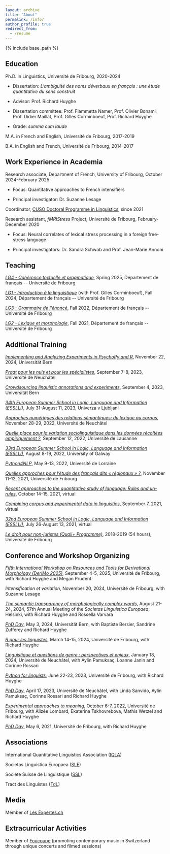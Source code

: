 ```yaml
---
layout: archive
title: "About"
permalink: /info/
author_profile: true
redirect_from:
  - /resume
---
```


{% include base_path %}

Education
-----

Ph.D. in Linguistics, Université de Fribourg, 2020-2024

* Dissertation: *L’ambiguïté des noms déverbaux en français : une étude quantitative du sens construit*

* Advisor: Prof. Richard Huyghe

* Dissertation committee: Prof. Fiammetta Namer, Prof. Olivier Bonami, Prof. Didier Maillat, Prof. Gilles Corminboeuf, Prof. Richard Huyghe

* Grade: *summa cum laude*


M.A. in French and English, Université de Fribourg, 2017-2019

B.A. in English and French, Université de Fribourg, 2014-2017



Work Experience in Academia
-----
Research associate, Department of French, University of Fribourg, October 2024-February 2025

* Focus: Quantitative approaches to French intensifiers

* Principal investigator: Dr. Suzanne Lesage

Coordinator, [CUSO Doctoral Programme in Linguistics](https://langage.cuso.ch/accueil?print=1472&cHash=3e89837703bf78e1a95b00b64ca1f179), since 2021

Research assistant, *fMRIStress* Project, Université de Fribourg, February-December 2020

* Focus: Neural correlates of lexical stress processing in a foreign free-stress language

* Principal investigators: Dr. Sandra Schwab and Prof. Jean-Marie Annoni
  
  
Teaching
-----
*[LG4 - Cohérence textuelle et pragmatique](https://www.unifr.ch/timetable/en/course.html?show=120763)*, Spring 2025, Département de français -- Université de Fribourg

*[LG1 - Introduction à la linguistique](https://www.unifr.ch/timetable/en/course.html?show=120744)* (with Prof. Gilles Corminboeuf), Fall 2024, Département de français -- Université de Fribourg

*[LG3 - Grammaire de l'énoncé](https://www.unifr.ch/timetable/en/course.html?show=107920)*, Fall 2022, Département de français -- Université de Fribourg

*[LG2 - Lexique et morphologie](https://www.unifr.ch/timetable/en/course.html?show=101365)*, Fall 2021, Département de français -- Université de Fribourg


Additional Training
-----
*[Implementing and Analyzing Experiments in PsychoPy and R](https://www.cuso.ch/activity/?p=887&uid=7226)*, November 22, 2024, Universität Bern

*[Praat pour les nuls et pour les spécialistes](https://langage.cuso.ch/?id=887&L=0&tx_displaycontroller[showUid]=6763)*, September 7-8, 2023, Université de Neuchâtel

*[Crowdsourcing linguistic annotations and experiments](https://langage.cuso.ch/?id=887&tx_displaycontroller[showUid]=6762)*, September 4, 2023, Universität Bern

*[34th European Summer School in Logic, Language and Information (ESSLLI)](https://2023.esslli.eu)*, July 31-August 11, 2023, Univerza v Ljubljani

*[Approches numériques des relations sémantiques: du lexique au corpus](https://langage.cuso.ch/?id=887&L=0&tx_displaycontroller[showUid]=6064)*, November 28-29, 2022, Université de Neuchâtel

*[Quelle place pour la variation sociolinguistique dans les données récoltées empiriquement ?](https://langage.cuso.ch/?id=887&L=0&tx_displaycontroller[showUid]=6068)*, September 12, 2022, Université de Lausanne

*[33rd European Summer School in Logic, Language and Information (ESSLLI)](https://2022.esslli.eu)*, August 8-19, 2022, University of Galway                                                                                 

*[Python4NLP](https://synalp.gitlabpages.inria.fr/synalp-website/python4nlp-2022/)*, May 9-13, 2022, Université de Lorraine

*[Quelles approches pour l’étude des français dits « régionaux » ?](https://langage.cuso.ch/?id=887&tx_displaycontroller[showUid]=5572)*, November 11-12, 2021, Université de Fribourg

*[Recent approaches to the quantitative study of language: Rules and un-rules](https://english.cuso.ch/?id=897&tx_displaycontroller[showUid]=5593)*, October 14-15, 2021, virtual

*[Combining corpus and experimental data in linguistics](https://langage.cuso.ch/?id=887&tx_displaycontroller[showUid]=5573)*, September 7, 2021, virtual

*[32nd European Summer School in Logic, Language and Information (ESSLLI)](https://esslli2021.unibz.it)*, July 26-August 13, 2021, virtual

*[Le droit pour non-juristes (Quali+ Programme)](https://www.unifr.ch/qualiplus/fr/programme/droit.html)*, 2018-2019 (54 hours), Université de Fribourg


Conference and Workshop Organizing
-----

*[Fifth International Workshop on Resources and Tools for Derivational Morphology (DeriMo 2025)](https://events.unifr.ch/derimo2025/en/)*, September 4-5, 2025, Université de Fribourg, with Richard Huyghe and Megan Prudent

*Intensification et variation*, November 20, 2024, Université de Fribourg, with Suzanne Lesage

*[The semantic transparency of morphologically complex words](https://societaslinguistica.eu/sle2024/wp-content/uploads/sites/6/2023/10/The-semantic-transparency-of-morphologically-complex-words.pdf)*, August 21-24, 2024, 57th Annual Meeting of the *Societas Linguistica Europaea*, Helsinki, with Richard Huyghe and Rossella Varvara

*[PhD Day](https://www.cuso.ch/activity/?p=887&uid=7230)*, May 3, 2024, Universität Bern, with Baptiste Bersier, Sandrine Zufferey and Richard Huyghe

*[R pour les linguistes](https://www.cuso.ch/activity/?p=887&uid=7231)*, March 14-15, 2024, Université de Fribourg, with Richard Huyghe

*[Linguistique et questions de genre : perspectives et enjeux](https://langage.cuso.ch/?id=887&tx_displaycontroller[showUid]=7228)*, January 18, 2024, Université de Neuchâtel, with Aylin Pamuksaç, Loanne Janin and Corinne Rossari

*[Python for linguists](https://langage.cuso.ch/?id=887&tx_displaycontroller[showUid]=6768)*, June 22-23, 2023, Université de Fribourg, with Richard Huyghe

*[PhD Day](https://langage.cuso.ch/?id=887&tx_displaycontroller[showUid]=6766)*, April 17, 2023, Université de Neuchâtel, with Linda Sanvido, Aylin Pamuksaç, Corinne Rossari and Richard Huyghe

*[Experimental approaches to meaning](https://langage.cuso.ch/?id=887&tx_displaycontroller[showUid]=6063)*, October 6-7, 2022, Université de Fribourg, with Alizée Lombard, Ekaterina Tskhovrebova, Mathis Wetzel and Richard Huyghe

*[PhD Day](https://langage.cuso.ch/?id=887&tx_displaycontroller[showUid]=6067)*, May 6, 2021, Université de Fribourg, with Richard Huyghe



Associations
-----
International Quantitative Linguistics Association ([IQLA](https://www.iqla.org/))

Societas Linguistica Europaea ([SLE](https://societaslinguistica.eu/))

Société Suisse de Linguistique ([SSL](https://www.sagw.ch/fr/ssg/))

Tract des Linguistes ([TdL](https://www.tract-linguistes.org/))



Media
-----
Member of [Les Expertes.ch](https://lesexpertes.ch/expertes/74575-justine-salvadori/)


Extracurricular Activities
-----
Member of [Foucoupe](https://www.foucoupe.ch/) (promoting contemporary music in Switzerland through unique concerts and filmed sessions)
